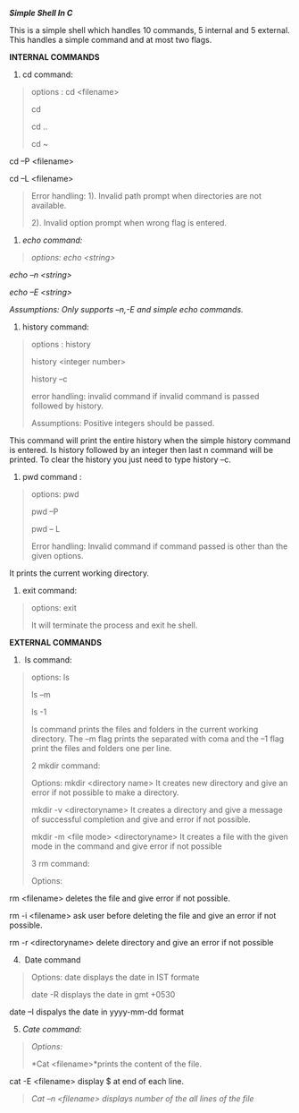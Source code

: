 ***Simple Shell In C***

This is a simple shell which handles 10 commands, 5 internal and 5
external. This handles a simple command and at most two flags.

****INTERNAL COMMANDS****

1.  cd command:

> options : cd &lt;filename&gt;
>
> cd
>
> cd ..
>
> cd \~

cd –P &lt;filename&gt;

cd –L &lt;filename&gt;

> Error handling: 1). Invalid path prompt when directories are not
> available.
>
> 2). Invalid option prompt when wrong flag is entered.

1.  *echo command:*

> *options: echo &lt;string&gt;*

*echo –n &lt;string&gt;*

*echo –E &lt;string&gt;*

*Assumptions: Only supports –n,-E and simple echo commands.*

1.  history command:

> options : history
>
> history &lt;integer number&gt;
>
> history –c
>
> error handling: invalid command if invalid command is passed followed
> by history.
>
> Assumptions: Positive integers should be passed.

This command will print the entire history when the simple history
command is entered. Is history followed by an integer then last n
command will be printed. To clear the history you just need to type
history –c.

1.  pwd command :

> options: pwd
>
> pwd –P
>
> pwd – L
>
> Error handling: Invalid command if command passed is other than the
> given options.

It prints the current working directory.

1.  exit command:

> options: exit
>
> It will terminate the process and exit he shell.

****EXTERNAL COMMANDS****

1.   ls command:

> options: ls
>
> ls –m
>
> ls -1
>
> ls command prints the files and folders in the current working
> directory. The –m flag prints the separated with coma and the –1 flag
> print the files and folders one per line.
>
> 2 mkdir command:
>
> Options: mkdir &lt;directory name&gt; It creates new directory and
> give an error if not possible to make a directory.
>
> mkdir -v &lt;directoryname&gt; It creates a directory and give a
> message of successful completion and give and error if not possible.
>
> mkdir -m &lt;file mode&gt; &lt;directoryname&gt; It creates a file
> with the given mode in the command and give error if not possible
>
> 3 rm command:
>
> Options:

rm &lt;filename&gt; deletes the file and give error if not possible.

rm -i &lt;filename&gt; ask user before deleting the file and give an
error if not possible.

rm -r &lt;directoryname&gt; delete directory and give an error if not
possible

4.   Date command

> Options: date displays the date in IST formate
>
> date -R displays the date in gmt +0530

date –I dispalys the date in yyyy-mm-dd format

5.  *Cate command:*

> *Options:*
>
> *Cat &lt;filename&gt;*prints the content of the file.

cat -E &lt;filename&gt; display \$ at end of each line.

> *Cat –n &lt;filename&gt; displays number of the all lines of the file*
